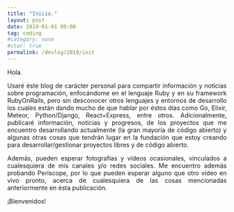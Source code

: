 ```yaml
---
title: "Inicio."
layout: post
date: 2019-01-01 09:00
tag: coding
#category: none
#star: true
permalink: /devlog/2019/init
---
```


<p align="justify">Hola.</p>

<p align="justify">Usaré éste blog de carácter personal para compartir información y noticias sobre programación, enfocándome en el lenguaje Ruby y en su framework RubyOnRails, pero sin desconocer otros lenguajes y entornos de desarrollo los cuales están dando mucho de que hablar por éstos días como Go, Elixir, Meteor, Python/Django, React+Express, entre otros. Adicionalmente, publicaré información, noticias y progresos, de los proyectos que me encuentro desarrollando actualmente (la gran mayoría de código abierto) y algunas otras cosas que tendrán lugar en la fundación que estoy creando para desarrollar/gestionar proyectos libres y de código abierto.</p>

<p align="justify">Además, pueden esperar fotografías y vídeos ocasionales, vinculados a cualesquiera de mis canales y/o redes sociales. Me encuentro además probando Periscope, por lo que pueden esperar alguno que otro vídeo en vivo pronto, acerca de cualesquiera de las cosas mencionadas anteriormente en ésta publicación.</p>

<p align="justify">¡Bienvenidos!</p>

